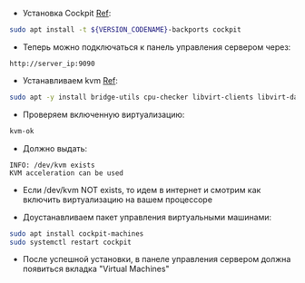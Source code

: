 - Установка Cockpit [Ref](https://cockpit-project.org/running):

```bash
sudo apt install -t ${VERSION_CODENAME}-backports cockpit
```

- Теперь можно подключаться к панель управления сервером через:

```
http://server_ip:9090
```

- Устанавливаем kvm [Ref](https://ubuntu.com/blog/kvm-hyphervisor):

```bash
sudo apt -y install bridge-utils cpu-checker libvirt-clients libvirt-daemon qemu qemu-kvm
```

- Проверяем включенную виртуализацию:

```bash
kvm-ok
```

- Должно выдать:

```
INFO: /dev/kvm exists
KVM acceleration can be used
```

- Если /dev/kvm NOT exists, то идем в интернет и смотрим как включить виртуализацию на вашем процессоре

- Доустанавливаем пакет управления виртуальными машинами:

```bash
sudo apt install cockpit-machines
sudo systemctl restart cockpit
```

- После успешной установки, в панеле управления сервером должна появиться вкладка "Virtual Machines"
